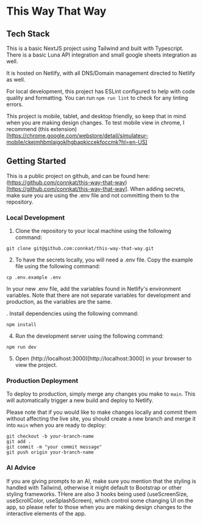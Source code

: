 # This Way That Way

## Tech Stack
This is a basic NextJS project using Tailwind and built with Typescript. There is a basic Luna API integration and small google sheets integration as well. 

It is hosted on Netlify, with all DNS/Domain management directed to Netlify as well.

For local development, this project has ESLint configured to help with code quality and formatting. You can run `npm run lint` to check for any linting errors. 

This project is mobile, tablet, and desktop friendly, so keep that in mind when you are making design changes. To test mobile view in chrome, I recommend (this extension)[https://chrome.google.com/webstore/detail/simulateur-mobile/ckejmhbmlajgoklhgbapkiccekfoccmk?hl=en-US]

## Getting Started

This is a public project on github, and can be found here: (https://github.com/connkat/this-way-that-way)[https://github.com/connkat/this-way-that-way]. When adding secrets, make sure you are using the .env file and not committing them to the repository. 

### Local Development 

1. Clone the repository to your local machine using the following command:
```
git clone git@github.com:connkat/this-way-that-way.git
```

2. To have the secrets locally, you will need a .env file. Copy the example file using the following command:
```
cp .env.example .env
```
In your new .env file, add the variables found in Netlify's environment variables. Note that there are not separate variables for development and production, as the variables are the same. 

. Install dependencies using the following command:
```
npm install
```

4. Run the development server using the following command:
```
npm run dev
```

5. Open (http://localhost:3000)[http://localhost:3000] in your browser to view the project.

### Production Deployment

To deploy to production, simply merge any changes you make to `main`. This will automatically trigger a new build and deploy to Netlify.

Please note that if you would like to make changes locally and commit them without affecting the live site, you should create a new branch and merge it into `main` when you are ready to deploy: 
```
git checkout -b your-branch-name
git add .
git commit -m "your commit message"
git push origin your-branch-name
```

### AI Advice
If you are giving prompts to an AI, make sure you mention that the styling is handled with Tailwind, otherwise it might default to Bootstrap or other styling frameworks. THere are also 3 hooks being used (useScreenSize, useScrollColor, useSplashScreen), which control some changing UI on the app, so please refer to those when you are making design changes to the interactive elements of the app.